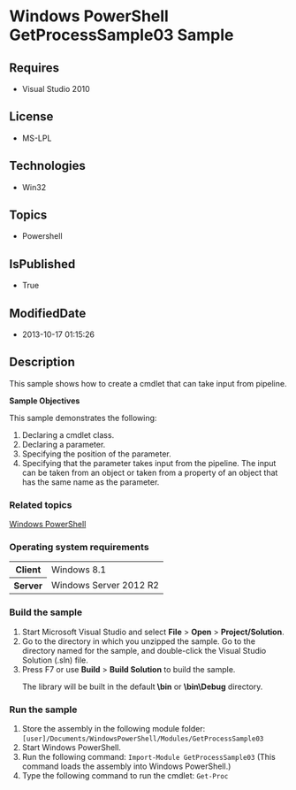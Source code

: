 # Windows PowerShell GetProcessSample03 Sample
## Requires
* Visual Studio 2010
## License
* MS-LPL
## Technologies
* Win32
## Topics
* Powershell
## IsPublished
* True
## ModifiedDate
* 2013-10-17 01:15:26
## Description

<div id="mainSection">
<p>This sample shows how to create a cmdlet that can take input from pipeline. </p>
<p><b>Sample Objectives</b></p>
<p>This sample demonstrates the following:</p>
<ol>
<li>Declaring a cmdlet class. </li><li>Declaring a parameter. </li><li>Specifying the position of the parameter. </li><li>Specifying that the parameter takes input from the pipeline. The input can be taken from an object or taken from a property of an object that has the same name as the parameter.
</li></ol>
<p></p>
<h3><a id="related_topics"></a>Related topics</h3>
<dl><dt><a href="http://go.microsoft.com/fwlink/?LinkID=178145">Windows PowerShell</a>
</dt></dl>
<h3>Operating system requirements</h3>
<table>
<tbody>
<tr>
<th>Client</th>
<td><dt>Windows&nbsp;8.1 </dt></td>
</tr>
<tr>
<th>Server</th>
<td><dt>Windows Server&nbsp;2012&nbsp;R2 </dt></td>
</tr>
</tbody>
</table>
<h3>Build the sample</h3>
<p></p>
<ol>
<li>Start Microsoft Visual Studio and select <b>File</b> &gt; <b>Open</b> &gt; <b>
Project/Solution</b>. </li><li>Go to the directory in which you unzipped the sample. Go to the directory named for the sample, and double-click the Visual Studio Solution (.sln) file.
</li><li>Press F7 or use <b>Build</b> &gt; <b>Build Solution</b> to build the sample.
<p>The library will be built in the default<b> \bin</b> or <b>\bin\Debug</b> directory.</p>
</li></ol>
<p></p>
<h3>Run the sample</h3>
<p></p>
<ol>
<li>Store the assembly in the following module folder: <code>[user]/Documents/WindowsPowerShell/Modules/GetProcessSample03</code>
</li><li>Start Windows PowerShell. </li><li>Run the following command: <code>Import-Module GetProcessSample03</code> (This command loads the assembly into Windows PowerShell.)
</li><li>Type the following command to run the cmdlet: <code>Get-Proc</code> </li></ol>
<p></p>
</div>
